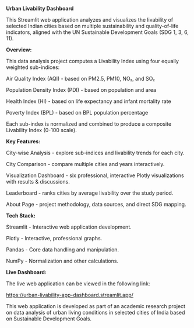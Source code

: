**Urban Livability Dashboard**

This Streamlit web application analyzes and visualizes the livability of selected Indian cities based on multiple sustainability and quality-of-life indicators, aligned with the UN Sustainable Development Goals (SDG 1, 3, 6, 11).

**Overview:**

This data analysis project computes a Livability Index using four equally weighted sub-indices:

Air Quality Index (AQI) - based on PM2.5, PM10, NO₂, and SO₂

Population Density Index (PDI) - based on population and area

Health Index (HI) - based on life expectancy and infant mortality rate

Poverty Index (BPL) - based on BPL population percentage

Each sub-index is normalized and combined to produce a composite Livability Index (0-100 scale).

**Key Features:**

City-wise Analysis - explore sub-indices and livability trends for each city.

City Comparison - compare multiple cities and years interactively.

Visualization Dashboard - six professional, interactive Plotly visualizations with results & discussions.

Leaderboard - ranks cities by average livability over the study period.

About Page - project methodology, data sources, and direct SDG mapping.

**Tech Stack:**

Streamlit - Interactive web application development.

Plotly - Interactive, professional graphs.

Pandas - Core data handling and manipulation.

NumPy - Normalization and other calculations.

**Live Dashboard:**

The live web application can be viewed in the following link:

https://urban-livability-app-dashboard.streamlit.app/

This web application is developed as part of an academic research project on data analysis of urban living conditions in selected cities of India based on Sustainable Development Goals.
